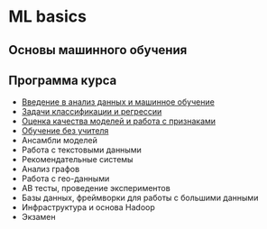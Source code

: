 # ML basics

## Основы машинного обучения

## Программа курса
* [Введение в анализ данных и машинное обучение](https://github.com/vadim0912/MLbase_2021_spring/tree/master/lecture01)
* [Задачи классификации и регрессии](https://github.com/vadim0912/MLbase_2021_spring/tree/main/lecture02)
* [Оценка качества моделей и работа с признаками](https://github.com/vadim0912/MLbase_2021_spring/tree/main/lecture03)
* [Обучение без учителя](https://github.com/vadim0912/MLbase_2021_spring/tree/main/lecture04)
* Ансамбли моделей
* Работа с текстовыми данными
* Рекомендательные системы
* Анализ графов
* Работа с гео-данными
* АВ тесты, проведение экспериментов
* Базы данных, фреймворки для работы с большими данными
* Инфраструктура и основа Hadoop
* Экзамен
